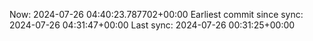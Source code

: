 Now: 2024-07-26 04:40:23.787702+00:00 Earliest commit since sync: 2024-07-26 04:31:47+00:00 Last sync: 2024-07-26 00:31:25+00:00
